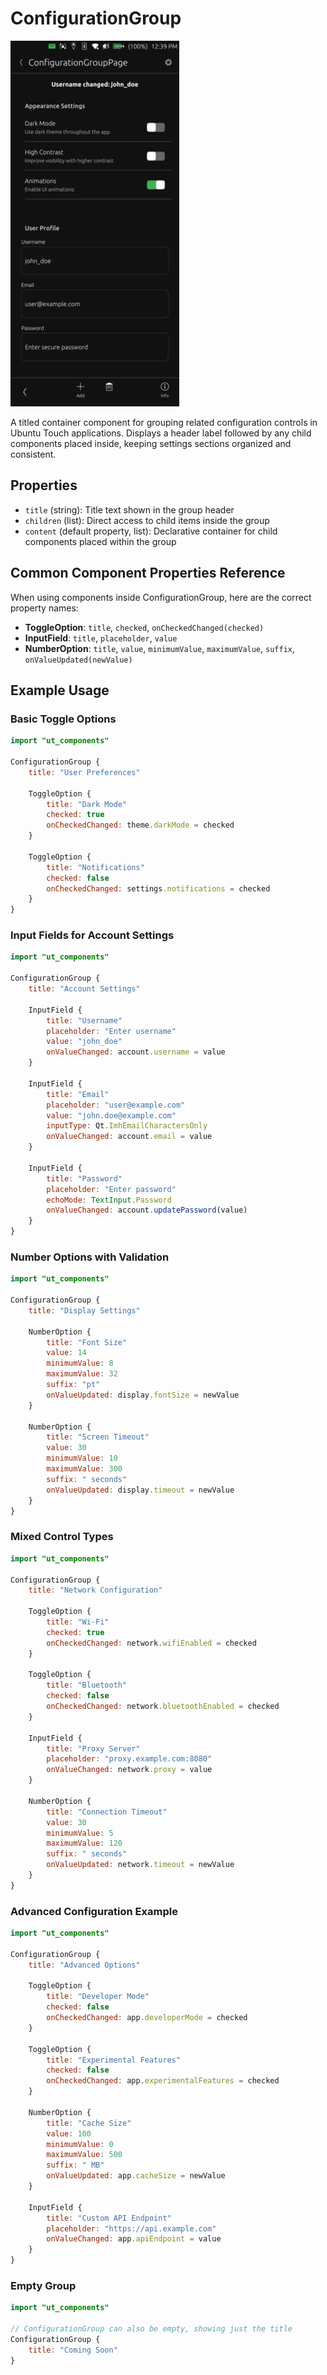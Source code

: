 # ConfigurationGroup

![](./images/ConfigurationGroup.jpg)

A titled container component for grouping related configuration controls in Ubuntu Touch applications. Displays a header label followed by any child components placed inside, keeping settings sections organized and consistent.

## Properties

- `title` (string): Title text shown in the group header
- `children` (list): Direct access to child items inside the group
- `content` (default property, list): Declarative container for child components placed within the group

## Common Component Properties Reference

When using components inside ConfigurationGroup, here are the correct property names:

- **ToggleOption**: `title`, `checked`, `onCheckedChanged(checked)`
- **InputField**: `title`, `placeholder`, `value`
- **NumberOption**: `title`, `value`, `minimumValue`, `maximumValue`, `suffix`, `onValueUpdated(newValue)`

## Example Usage

### Basic Toggle Options
```qml
import "ut_components"

ConfigurationGroup {
    title: "User Preferences"

    ToggleOption {
        title: "Dark Mode"
        checked: true
        onCheckedChanged: theme.darkMode = checked
    }

    ToggleOption {
        title: "Notifications"
        checked: false
        onCheckedChanged: settings.notifications = checked
    }
}
```

### Input Fields for Account Settings
```qml
import "ut_components"

ConfigurationGroup {
    title: "Account Settings"

    InputField {
        title: "Username"
        placeholder: "Enter username"
        value: "john_doe"
        onValueChanged: account.username = value
    }

    InputField {
        title: "Email"
        placeholder: "user@example.com"
        value: "john.doe@example.com"
        inputType: Qt.ImhEmailCharactersOnly
        onValueChanged: account.email = value
    }

    InputField {
        title: "Password"
        placeholder: "Enter password"
        echoMode: TextInput.Password
        onValueChanged: account.updatePassword(value)
    }
}
```

### Number Options with Validation
```qml
import "ut_components"

ConfigurationGroup {
    title: "Display Settings"

    NumberOption {
        title: "Font Size"
        value: 14
        minimumValue: 8
        maximumValue: 32
        suffix: "pt"
        onValueUpdated: display.fontSize = newValue
    }

    NumberOption {
        title: "Screen Timeout"
        value: 30
        minimumValue: 10
        maximumValue: 300
        suffix: " seconds"
        onValueUpdated: display.timeout = newValue
    }
}
```

### Mixed Control Types
```qml
import "ut_components"

ConfigurationGroup {
    title: "Network Configuration"

    ToggleOption {
        title: "Wi-Fi"
        checked: true
        onCheckedChanged: network.wifiEnabled = checked
    }

    ToggleOption {
        title: "Bluetooth"
        checked: false
        onCheckedChanged: network.bluetoothEnabled = checked
    }

    InputField {
        title: "Proxy Server"
        placeholder: "proxy.example.com:8080"
        onValueChanged: network.proxy = value
    }

    NumberOption {
        title: "Connection Timeout"
        value: 30
        minimumValue: 5
        maximumValue: 120
        suffix: " seconds"
        onValueUpdated: network.timeout = newValue
    }
}
```

### Advanced Configuration Example
```qml
import "ut_components"

ConfigurationGroup {
    title: "Advanced Options"

    ToggleOption {
        title: "Developer Mode"
        checked: false
        onCheckedChanged: app.developerMode = checked
    }

    ToggleOption {
        title: "Experimental Features"
        checked: false
        onCheckedChanged: app.experimentalFeatures = checked
    }

    NumberOption {
        title: "Cache Size"
        value: 100
        minimumValue: 0
        maximumValue: 500
        suffix: " MB"
        onValueUpdated: app.cacheSize = newValue
    }

    InputField {
        title: "Custom API Endpoint"
        placeholder: "https://api.example.com"
        onValueChanged: app.apiEndpoint = value
    }
}
```

### Empty Group
```qml
import "ut_components"

// ConfigurationGroup can also be empty, showing just the title
ConfigurationGroup {
    title: "Coming Soon"
}
```
